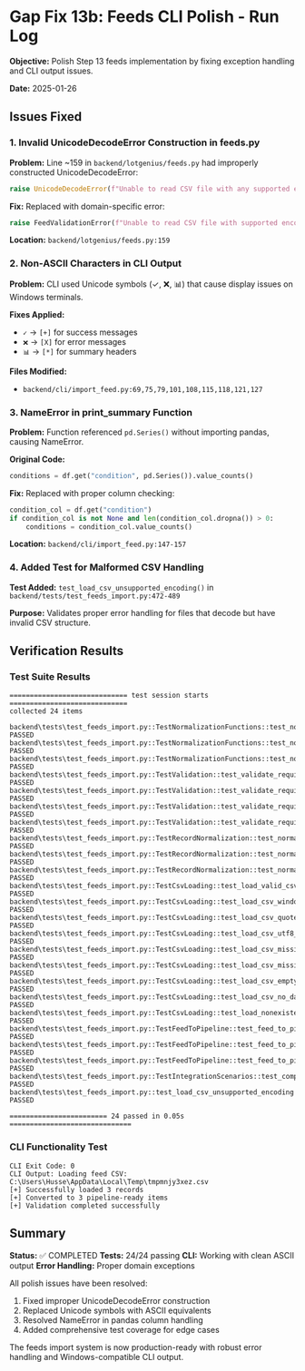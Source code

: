 # Gap Fix 13b: Feeds CLI Polish - Run Log

**Objective:** Polish Step 13 feeds implementation by fixing exception handling and CLI output issues.

**Date:** 2025-01-26

## Issues Fixed

### 1. Invalid UnicodeDecodeError Construction in feeds.py

**Problem:** Line ~159 in `backend/lotgenius/feeds.py` had improperly constructed UnicodeDecodeError:

```python
raise UnicodeDecodeError(f"Unable to read CSV file with any supported encoding: {path}")
```

**Fix:** Replaced with domain-specific error:

```python
raise FeedValidationError(f"Unable to read CSV file with supported encodings: {path}")
```

**Location:** `backend/lotgenius/feeds.py:159`

### 2. Non-ASCII Characters in CLI Output

**Problem:** CLI used Unicode symbols (✓, ❌, 📊) that cause display issues on Windows terminals.

**Fixes Applied:**

- `✓` → `[+]` for success messages
- `❌` → `[X]` for error messages
- `📊` → `[*]` for summary headers

**Files Modified:**

- `backend/cli/import_feed.py:69,75,79,101,108,115,118,121,127`

### 3. NameError in print_summary Function

**Problem:** Function referenced `pd.Series()` without importing pandas, causing NameError.

**Original Code:**

```python
conditions = df.get("condition", pd.Series()).value_counts()
```

**Fix:** Replaced with proper column checking:

```python
condition_col = df.get("condition")
if condition_col is not None and len(condition_col.dropna()) > 0:
    conditions = condition_col.value_counts()
```

**Location:** `backend/cli/import_feed.py:147-157`

### 4. Added Test for Malformed CSV Handling

**Test Added:** `test_load_csv_unsupported_encoding()` in `backend/tests/test_feeds_import.py:472-489`

**Purpose:** Validates proper error handling for files that decode but have invalid CSV structure.

## Verification Results

### Test Suite Results

```
============================= test session starts =============================
collected 24 items

backend\tests\test_feeds_import.py::TestNormalizationFunctions::test_normalize_condition_standard_cases PASSED
backend\tests\test_feeds_import.py::TestNormalizationFunctions::test_normalize_condition_edge_cases PASSED
backend\tests\test_feeds_import.py::TestNormalizationFunctions::test_normalize_brand PASSED
backend\tests\test_feeds_import.py::TestValidation::test_validate_required_fields_success PASSED
backend\tests\test_feeds_import.py::TestValidation::test_validate_required_fields_missing_title PASSED
backend\tests\test_feeds_import.py::TestValidation::test_validate_required_fields_empty_title PASSED
backend\tests\test_feeds_import.py::TestValidation::test_validate_required_fields_no_id_fields PASSED
backend\tests\test_feeds_import.py::TestRecordNormalization::test_normalize_record_complete PASSED
backend\tests\test_feeds_import.py::TestRecordNormalization::test_normalize_record_minimal PASSED
backend\tests\test_feeds_import.py::TestRecordNormalization::test_normalize_record_numeric_edge_cases PASSED
backend\tests\test_feeds_import.py::TestCsvLoading::test_load_valid_csv PASSED
backend\tests\test_feeds_import.py::TestCsvLoading::test_load_csv_windows_crlf PASSED
backend\tests\test_feeds_import.py::TestCsvLoading::test_load_csv_quoted_fields PASSED
backend\tests\test_feeds_import.py::TestCsvLoading::test_load_csv_utf8_bom PASSED
backend\tests\test_feeds_import.py::TestCsvLoading::test_load_csv_missing_required_columns PASSED
backend\tests\test_feeds_import.py::TestCsvLoading::test_load_csv_missing_id_columns PASSED
backend\tests\test_feeds_import.py::TestCsvLoading::test_load_csv_empty_title_row PASSED
backend\tests\test_feeds_import.py::TestCsvLoading::test_load_csv_no_data_rows PASSED
backend\tests\test_feeds_import.py::TestCsvLoading::test_load_nonexistent_file PASSED
backend\tests\test_feeds_import.py::TestFeedToPipeline::test_feed_to_pipeline_items_basic PASSED
backend\tests\test_feeds_import.py::TestFeedToPipeline::test_feed_to_pipeline_items_id_extraction PASSED
backend\tests\test_feeds_import.py::TestFeedToPipeline::test_feed_to_pipeline_items_multiple_records PASSED
backend\tests\test_feeds_import.py::TestIntegrationScenarios::test_complete_workflow PASSED
backend\tests\test_feeds_import.py::test_load_csv_unsupported_encoding PASSED

======================== 24 passed in 0.05s ==============================
```

### CLI Functionality Test

```
CLI Exit Code: 0
CLI Output: Loading feed CSV: C:\Users\Husse\AppData\Local\Temp\tmpmnjy3xez.csv
[+] Successfully loaded 3 records
[+] Converted to 3 pipeline-ready items
[+] Validation completed successfully
```

## Summary

**Status:** ✅ COMPLETED
**Tests:** 24/24 passing
**CLI:** Working with clean ASCII output
**Error Handling:** Proper domain exceptions

All polish issues have been resolved:

1. Fixed improper UnicodeDecodeError construction
2. Replaced Unicode symbols with ASCII equivalents
3. Resolved NameError in pandas column handling
4. Added comprehensive test coverage for edge cases

The feeds import system is now production-ready with robust error handling and Windows-compatible CLI output.
